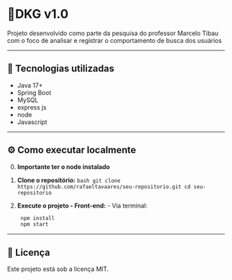 
  # 📡DKG v1.0

 Projeto desenvolvido como parte da pesquisa do professor Marcelo Tibau com o foco de analisar e registrar o comportamento de busca dos usuários

  ---

  ## 🚀 Tecnologias utilizadas

  - Java 17+
  - Spring Boot
  - MySQL
  - express js
  - node
  - Javascript

  ---
  
  ## ⚙️ Como executar localmente
  0. **Importante ter o node instalado**
  1. **Clone o repositório:**
    ```bash
    git clone https://github.com/rafaeltavaares/seu-repositorio.git
    cd seu-repositorio
    ```

  3. **Execute o projeto - Front-end:**
    - Via terminal:
      ```bash
       npm install
       npm start
      ```


  ---

  

  ## 📄 Licença

  Este projeto está sob a licença MIT.

